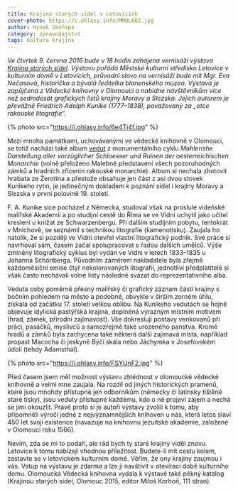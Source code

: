 ```yaml
---
title: Krajina starých sídel v Letovicích
cover-photo: https://i.ohlasy.info/MMULK6I.jpg
author: Hynek Skořepa
category: zpravodajství
tags: kultura krajina
---
```


*Ve čtvrtek 9. června 2016 bude v 18 hodin zahájena vernisáží výstava [Krajina starých sídel](http://www.mks-letovice.cz/mks/akce/krajina-starych-sidel). Výstavu pořádá Městské kulturní středisko Letovice v kulturním domě v Letovicích, průvodní slovo na vernisáži bude mít Mgr. Eva Nečasová, historička a bývalá ředitelka blanenského muzea. Výstava je zapůjčena z Vědecké knihovny v Olomouci a nabídne návštěvníkům více než sedmdesát grafických listů krajiny Moravy a Slezska. Jejich autorem je převážně Friedrich Adolph Kunike (1777–1838), považovaný za „otce rakouské litografie“.*

{% photo src="https://i.ohlasy.info/6e4Tj4f.jpg" %}

Mezi mnoha památkami, uchovávanými ve vědecké knihovně v Olomouci, se totiž nachází také album [vedut](https://cs.wikipedia.org/wiki/Veduta) z monumentálního cyklu *Mahlerishe Darstellung aller vorzüglicher Schloesser und Ruinen der oesterreichischen Monarchie* (volně přeloženo Malebné představení všech pozoruhodných zámků a hradních zřícenin rakouské monarchie). Album si nechala zhotovit hrabata ze Žerotína a přestože obsahuje jen část z asi dvou stovek Kunikeho rytin, je jedinečným dokladem k poznání sídel i krajiny Moravy a Slezska v první polovině 19. století.

F. A. Kunike sice pocházel z Německa, studoval však na proslulé vídeňské malířské Akademii a po studijní cestě do Říma se ve Vídni uchytil jako učitel kreslení u knížat ze Schwarzenbergu. Při dalším studijním pobytu, tentokrát v Mnichově, se seznámil s technikou litografie (kamenotisku). Zaujala ho natolik, že si později ve Vídni otevřel vlastní litografický podnik. Své práce si navrhoval sám, časem začal spolupracovat s řadou dalších umělců. Výše zmíněný litografický cyklus byl vydán ve Vídni v letech 1833–1835 u Johanna Schönberga. Původním záměrem nakladatele byla zřejmě každoměsíční emise čtyř nekolorovaných litografií, jednotliví předplatitelé si však často nechávali volné listy následně svázat do reprezentativního alba.

Veduta coby poměrně přesný malířský či grafický záznam části krajiny s bočním pohledem na město a podobně, obvykle v širším zorném úhlu, získala od začátku 17. století velkou oblibu. Na Kunikeho vedutách se hojně objevuje idylická pastýřská krajina, doplněná výrazným místním motivem (hrad, zámek, přírodní zajímavost). Vše dokreslují postavy venkovanů při práci, pasáčků, myslivců a samozřejmě také urozeného panstva. Kromě hradů a zámků byla zachycena také některá další zajímavá místa, například propast Macocha či jeskyně Býčí skála nebo Jáchymka v Josefovském údolí (tehdy Adamsthal).

{% photo src="https://i.ohlasy.info/FSYUnF2.jpg" %}

Před časem jsem měl možnost výstavu zhlédnout v olomoucké vědecké knihovně a velmi mne zaujala. Na rozdíl od jiných historických pramenů, které jsou mnohdy přístupné jen odborníkům (německy či latinsky tištěné staré tisky), jsou veduty přístupné každému, kdo o ně projeví zájem a nechá se jimi okouzlit. Právě proto si je autoři výstavy zvolili k tomu, aby připomněli výročí jedné z nejvýznamnějších knihoven u nás, která letos slaví 450 let svojí existence (navazuje na knihovnu jezuitské akademie, založené v Olomouci roku 1566).

Nevím, zda se mi to podaří, ale rád bych ty staré krajiny viděl znovu. Letovice k tomu nabízejí vhodnou příležitost. Budete-li mít cestu kolem, zastavte se v letovickém kulturním domě. Věřím, že ony krajiny zaujmou i vás. Vstup na výstavu je zdarma a lze ji navštívit v otevírací době kulturního domu. Olomoucká Vědecká knihovna vydala k výstavě také pěkný katalog (Krajinou starých sídel, Olomouc 2015, editor Miloš Korhoň, 111 stran).
